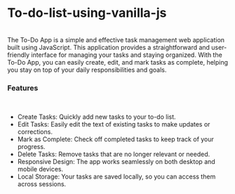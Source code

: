 # To-do-list-using-vanilla-js
<br>
The To-Do App is a simple and effective task management web application built using JavaScript. This application provides a straightforward and user-friendly interface for managing your tasks and staying organized. With the To-Do App, you can easily create, edit, and mark tasks as complete, helping you stay on top of your daily responsibilities and goals.
<br>
<h3>Features</h3>
<br>
<ul>
  <li>Create Tasks: Quickly add new tasks to your to-do list.</li>
  <li>Edit Tasks: Easily edit the text of existing tasks to make updates or corrections.</li>
  <li>Mark as Complete: Check off completed tasks to keep track of your progress.</li>
  <li>Delete Tasks: Remove tasks that are no longer relevant or needed.</li>
  <li>Responsive Design: The app works seamlessly on both desktop and mobile devices.</li>
  <li>Local Storage: Your tasks are saved locally, so you can access them across sessions.</li>
</ul>
